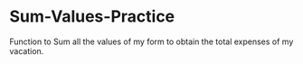 # Sum-Values-Practice
Function to Sum all the values of my form to obtain the total expenses of my vacation.
